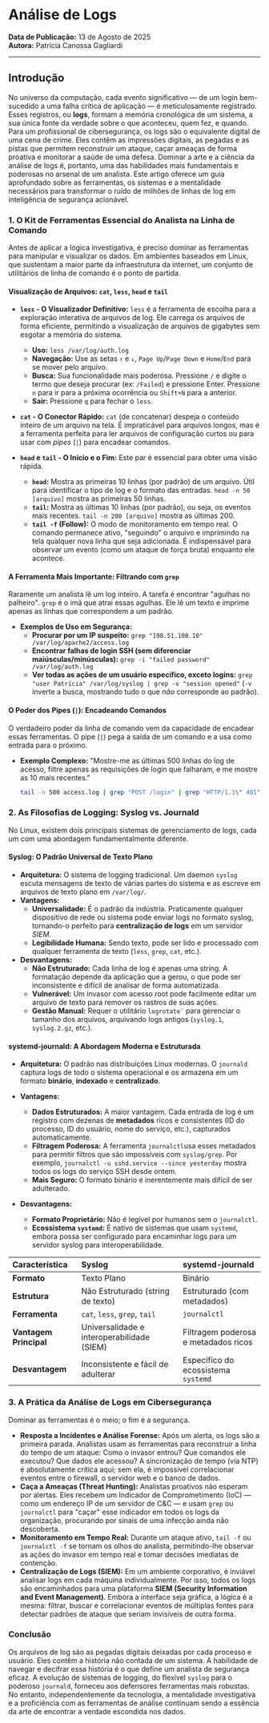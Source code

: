 # Análise de Logs

**Data de Publicação:** 13 de Agosto de 2025  
**Autora:** Patrícia Canossa Gagliardi

----

## Introdução

No universo da computação, cada evento significativo — de um login bem-sucedido a uma falha crítica de aplicação — é meticulosamente registrado. Esses registros, ou **logs**, formam a memória cronológica de um sistema, a sua única fonte da verdade sobre o que aconteceu, quem fez, e quando. Para um profissional de cibersegurança, os logs são o equivalente digital de uma cena de crime. Eles contêm as impressões digitais, as pegadas e as pistas que permitem reconstruir um ataque, caçar ameaças de forma proativa e monitorar a saúde de uma defesa. Dominar a arte e a ciência da análise de logs é, portanto, uma das habilidades mais fundamentais e poderosas no arsenal de um analista. Este artigo oferece um guia aprofundado sobre as ferramentas, os sistemas e a mentalidade necessários para transformar o ruído de milhões de linhas de log em inteligência de segurança acionável.

### 1. O Kit de Ferramentas Essencial do Analista na Linha de Comando

Antes de aplicar a lógica investigativa, é preciso dominar as ferramentas para manipular e visualizar os dados. Em ambientes baseados em Linux, que sustentam a maior parte da infraestrutura da internet, um conjunto de utilitários de linha de comando é o ponto de partida.

#### **Visualização de Arquivos: `cat`, `less`, `head` e `tail`**

* **`less` - O Visualizador Definitivo:** `less` é a ferramenta de escolha para a exploração interativa de arquivos de log. Ele carrega os arquivos de forma eficiente, permitindo a visualização de arquivos de gigabytes sem esgotar a memória do sistema.
    * **Uso:** `less /var/log/auth.log`
    * **Navegação:** Use as setas `↑` e `↓`, `Page Up`/`Page Down` e `Home`/`End` para se mover pelo arquivo.
    * **Busca:** Sua funcionalidade mais poderosa. Pressione `/` e digite o termo que deseja procurar (ex: `/Failed`) e pressione Enter. Pressione `n` para ir para a próxima ocorrência ou `Shift+N` para a anterior.
    * **Sair:** Pressione `q` para fechar o `less`.

* **`cat` - O Conector Rápido:** `cat` (de concatenar) despeja o conteúdo inteiro de um arquivo na tela. É impraticável para arquivos longos, mas é a ferramenta perfeita para ler arquivos de configuração curtos ou para usar com *pipes* (`|`) para encadear comandos.

* **`head` e `tail` - O Início e o Fim:** Este par é essencial para obter uma visão rápida.
    * **`head`:** Mostra as primeiras 10 linhas (por padrão) de um arquivo. Útil para identificar o tipo de log e o formato das entradas. `head -n 50 [arquivo]` mostra as primeiras 50 linhas.
    * **`tail`:** Mostra as últimas 10 linhas (por padrão), ou seja, os eventos mais recentes. `tail -n 200 [arquivo]` mostra as últimas 200.
    * **`tail -f` (Follow):** O modo de monitoramento em tempo real. O comando permanece ativo, "seguindo" o arquivo e imprimindo na tela qualquer nova linha que seja adicionada. É indispensável para observar um evento (como um ataque de força bruta) enquanto ele acontece.

#### **A Ferramenta Mais Importante: Filtrando com `grep`**

Raramente um analista lê um log inteiro. A tarefa é encontrar "agulhas no palheiro". `grep` é o imã que atrai essas agulhas. Ele lê um texto e imprime apenas as linhas que correspondem a um padrão.

* **Exemplos de Uso em Segurança:**
    * **Procurar por um IP suspeito:** `grep "198.51.100.10" /var/log/apache2/access.log`
    * **Encontrar falhas de login SSH (sem diferenciar maiúsculas/minúsculas):** `grep -i "failed password" /var/log/auth.log`
    * **Ver todas as ações de um usuário específico, exceto logins:** `grep "user Patrícia" /var/log/syslog | grep -v "session opened"` (`-v` inverte a busca, mostrando tudo o que *não* corresponde ao padrão).

#### **O Poder dos Pipes (`|`): Encadeando Comandos**
O verdadeiro poder da linha de comando vem da capacidade de encadear essas ferramentas. O pipe (`|`) pega a saída de um comando e a usa como entrada para o próximo.

* **Exemplo Complexo:** "Mostre-me as últimas 500 linhas do log de acesso, filtre apenas as requisições de login que falharam, e me mostre as 10 mais recentes."
  ```bash
  tail -n 500 access.log | grep "POST /login" | grep "HTTP/1.1\" 401" | tail -n 10
  ```

### 2. As Filosofias de Logging: Syslog vs. Journald

No Linux, existem dois principais sistemas de gerenciamento de logs, cada um com uma abordagem fundamentalmente diferente.

#### **Syslog: O Padrão Universal de Texto Plano**

* **Arquitetura:** O sistema de logging tradicional. Um daemon `syslog` escuta mensagens de texto de várias partes do sistema e as escreve em arquivos de texto plano em `/var/log/`.
* **Vantagens:**
  * **Universalidade:** É o padrão da indústria. Praticamente qualquer dispositivo de rede ou sistema pode enviar logs no formato syslog, tornando-o perfeito para **centralização de logs** em um servidor *SIEM*. 
  * **Legibilidade Humana:** Sendo texto, pode ser lido e processado com qualquer ferramenta de texto (`less`, `grep`, `cat`, etc.).
* **Desvantagens:**
  * **Não Estruturado:** Cada linha de log é apenas uma string. A formatação depende da aplicação que a gerou, o que pode ser inconsistente e difícil de analisar de forma automatizada.
  * **Vulnerável:** Um invasor com acesso root pode facilmente editar um arquivo de texto para remover os rastros de suas ações.
  * **Gestão Manual:** Requer o utilitário `logrotate´` para gerenciar o tamanho dos arquivos, arquivando logs antigos (`syslog.1`, `syslog.2.gz`, etc.).

#### **systemd-journald: A Abordagem Moderna e Estruturada**

* **Arquitetura:** O padrão nas distribuições Linux modernas. O `journald` captura logs de todo o sistema operacional e os armazena em um formato **binário**, **indexado** e **centralizado**.
* **Vantagens:**
  * **Dados Estruturados:** A maior vantagem. Cada entrada de log é um registro com dezenas de **metadados** ricos e consistentes (ID do processo, ID do usuário, nome do serviço, etc.), capturados automaticamente.
  * **Filtragem Poderosa:** A ferramenta `journalctl`usa esses metadados para permitir filtros que são impossíveis com `syslog/grep`. Por exemplo, `journalctl -u sshd.service --since yesterday` mostra todos os logs do serviço SSH desde ontem.
  * **Mais Seguro:** O formato binário é inerentemente mais difícil de ser adulterado.
  
* **Desvantagens:**
  * **Formato Proprietário:** Não é legível por humanos sem o `journalctl`.
  * **Ecossistema `systemd`:** É nativo de sistemas que usam `systemd`, embora possa ser configurado para encaminhar logs para um servidor syslog para interoperabilidade.

| Característica | Syslog | systemd-journald |
| :--- | :--- | :--- |
| **Formato** | Texto Plano | Binário |
| **Estrutura** | Não Estruturado (string de texto) | Estruturado (com metadados) |
| **Ferramenta** | `cat`, `less`, `grep`, `tail` | `journalctl` |
| **Vantagem Principal**| Universalidade e interoperabilidade (SIEM) | Filtragem poderosa e metadados ricos|
| **Desvantagem** | Inconsistente e fácil de adulterar | Específico do ecossistema `systemd` |

### 3. A Prática da Análise de Logs em Cibersegurança

Dominar as ferramentas é o meio; o fim é a segurança.

* **Resposta a Incidentes e Análise Forense:** Após um alerta, os logs são a primeira parada. Analistas usam as ferramentas para reconstruir a linha do tempo de um ataque: Como o invasor entrou? Que comandos ele executou? Que dados ele acessou? A sincronização de tempo (via NTP) é absolutamente crítica aqui; sem ela, é impossível correlacionar eventos entre o firewall, o servidor web e o banco de dados.
* **Caça a Ameaças (Threat Hunting):** Analistas proativos não esperam por alertas. Eles recebem um Indicador de Comprometimento (IoC) — como um endereço IP de um servidor de C&C — e usam `grep` ou `journalctl` para "caçar" esse indicador em todos os logs da organização, procurando por sinais de uma infecção ainda não descoberta.
* **Monitoramento em Tempo Real:** Durante um ataque ativo, `tail -f` ou `journalctl -f` se tornam os olhos do analista, permitindo-lhe observar as ações do invasor em tempo real e tomar decisões imediatas de contenção.
* **Centralização de Logs (SIEM):** Em um ambiente corporativo, é inviável analisar logs em cada máquina individualmente. Por isso, todos os logs são encaminhados para uma plataforma **SIEM (Security Information and Event Management)**. Embora a interface seja gráfica, a lógica é a mesma: filtrar, buscar e correlacionar eventos de múltiplas fontes para detectar padrões de ataque que seriam invisíveis de outra forma.

### Conclusão

Os arquivos de log são as pegadas digitais deixadas por cada processo e usuário. Eles contêm a história não contada de um sistema. A habilidade de navegar e decifrar essa história é o que define um analista de segurança eficaz. A evolução de sistemas de logging, do flexível `syslog` para o poderoso `journald`, forneceu aos defensores ferramentas mais robustas. No entanto, independentemente da tecnologia, a mentalidade investigativa e a proficiência com as ferramentas de análise continuam sendo a essência da arte de encontrar a verdade escondida nos dados.